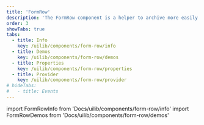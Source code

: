 ```yaml
---
title: 'FormRow'
description: 'The FormRow component is a helper to archive more easily often used DNB form layout setups.'
order: 3
showTabs: true
tabs:
  - title: Info
    key: /uilib/components/form-row/info
  - title: Demos
    key: /uilib/components/form-row/demos
  - title: Properties
    key: /uilib/components/form-row/properties
  - title: Provider
    key: /uilib/components/form-row/provider
# hideTabs:
#   - title: Events
---
```


import FormRowInfo from 'Docs/uilib/components/form-row/info'
import FormRowDemos from 'Docs/uilib/components/form-row/demos'

<FormRowInfo />
<FormRowDemos />
